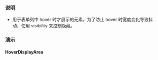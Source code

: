 ### 说明

-   用于表单列中 hover 时才展示的元素，为了防止 hover 时宽度变化导致抖动，使用 visibility 来控制隐藏。

### 演示

#### HoverDisplayArea

```js {"codepath": "hoverDisplayArea.jsx"}
```
